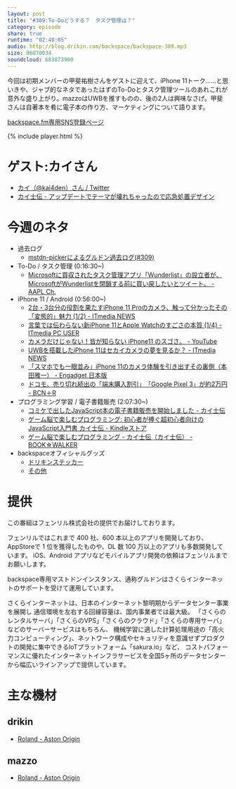 ```yaml
---
layout: post
title: "#309:To-Doどうする？　タスク管理は？"
category: episode
share: true
runtime: "02:40:05"
audio: http://blog.drikin.com/backspace/backspace-309.mp3
size: 96070034
soundcloud: 683873900
---
```


今回は初期メンバーの甲斐祐樹さんをゲストに迎えて、iPhone 11トーク……と思いきや、ジャブ的なネタであったはずのTo-Doとタスク管理ツールのあれこれが意外な盛り上がり。mazzoはUWBを推すものの、後の2人は興味なさげ。甲斐さんは自著本を肴に電子本の作り方、マーケティングについて語ります。

[backspace.fm専用SNS登録ページ](https://mstdn.guru/invite/3WVHpSMr)

{% include player.html %}

# ゲスト:カイさん
* [カイ（@kai4den）さん / Twitter](https://twitter.com/kai4den)
* [カイ士伝 - アップデートでテーマが壊れちゃったので応急処置デザイン](http://bloggingfrom.tv/wp/)

# 今週のネタ
* 過去ログ
  * [mstdn-pickerによるグルドン過去ログ(#309)](https://rbtnn.github.io/mstdn-picker/?instance=mstdn.guru&since_id=102787745753258271&max_id=102788716105043871)
* To-Do / タスク管理 (0:16:30~)
  * [Microsoftに買収されたタスク管理アプリ「Wunderlist」の設立者が、MicrosoftがWunderlistを閉鎖する前に買い戻したいとツイート。 - AAPL Ch.](https://applech2.com/archives/20190909-wunderlist-founder-offers-to-buy-back-from-microsoft.html)
* iPhone 11 / Android (0:56:00~)
  * [2台・3台分の役割を果たすiPhone 11 Proのカメラ、触って分かったその「変態的」魅力 (1/2) - ITmedia NEWS](https://www.itmedia.co.jp/news/articles/1909/12/news050.html)
  * [言葉では伝わらない新iPhone 11とApple Watchのすごさの本質 (1/4) - ITmedia PC USER](https://www.itmedia.co.jp/pcuser/articles/1909/12/news046.html)
  * [カメラだけじゃない！皆が知らない iPhone11 のスゴさ。 - YouTube](https://www.youtube.com/watch?v=y0V1sXuEAnY)
  * [UWBを搭載したiPhone 11はセカイカメラの夢を見るか？ - ITmedia NEWS](https://www.itmedia.co.jp/news/articles/1909/11/news070.html)
  * [「スマホでも一眼並み」iPhone 11のカメラ体験を引き出すその裏側（本田雅一） - Engadget 日本版](https://japanese.engadget.com/2019/09/13/iphone-11-camera/)
  * [ドコモ、売り切れ続出の「端末購入割引」　「Google Pixel 3」が約2万円 - BCN＋R](https://www.bcnretail.com/market/detail/20190905_135919.html)
* プログラミング学習 / 電子書籍販売 (2:07:30~)
  * [コミケで出したJavaScript本の電子書籍販売を開始しました - カイ士伝](https://bloggingfrom.tv/wp/2019/09/07/16278)
  * [ゲーム脳で楽しむプログラミング: 初心者が捧ぐ超初心者向けのJavaScript入門書 カイ士伝 - Kindleストア](https://www.amazon.co.jp/dp/B07XGCNV3R?tag=kai4den-22)
  * [ゲーム脳で楽しむプログラミング - カイ士伝（カイ士伝） - BOOK☆WALKER](https://bookwalker.jp/def1a25255-0d2d-40d3-9c54-aa39096196b9/)
* backspaceオフィシャルグッズ
  * [ドリキンステッカー](https://backspace.thebase.in/)
  * [その他](https://www.zazzle.co.jp/s/backspace+%E3%82%AE%E3%83%95%E3%83%88)

# 提供

この番組はフェンリル株式会社の提供でお届けしております。

フェンリルではこれまで 400 社、600 本以上のアプリを開発しており、AppStoreで 1 位を獲得したものや、DL 数 100 万以上のアプリも多数開発しています。
iOS、Android アプリなどモバイルアプリ開発の依頼はフェンリルまでお願いします。

backspace専用マストドンインスタンス、通称グルドンはさくらインターネットのサポートを受けて運用しています。

さくらインターネットは、日本のインターネット黎明期からデータセンター事業を展開し
通信環境を左右する回線容量は、国内事業者では最大級。
「さくらのレンタルサーバ」「さくらのVPS」「さくらのクラウド」「さくらの専用サーバ」などのサーバーサービスはもちろん、
機械学習に適した計算処理用途の「高火力コンピューティング」、ネットワーク構成やセキュリティを意識せずプロダクトの開発に集中できるIoTプラットフォーム「sakura.io」など、
コストパフォーマンスに優れたインターネットインフラサービスを全国5ヶ所のデータセンターから幅広いラインアップで提供しています。

# 主な機材

## drikin
* [Roland - Aston Origin](http://amzn.asia/1OwAZ0w)

## mazzo
* [Roland - Aston Origin](http://amzn.asia/1OwAZ0w)
